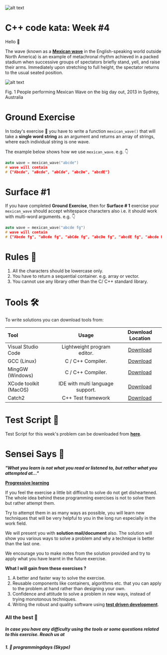 ![alt text](http://programmingdays.com/img/62c218d0-fda7-4dd2-b49f-8628130c4c8f.png "programmingDays")

# C++ code kata: Week #4

Hello &#x1F44B;

The wave (known as a **[Mexican wave](https://en.wikipedia.org/wiki/Wave_(audience))** in the English-speaking world outside North America) is an example of metachronal rhythm achieved in a packed stadium when successive groups of spectators briefly stand, yell, and raise their arms. Immediately upon stretching to full height, the spectator returns to the usual seated position. 

![alt text](https://upload.wikimedia.org/wikipedia/commons/4/46/Big_Day_Out_%288392285402%29.jpg "Mexican Wave")

Fig. 1 People performing Mexican Wave on the big day out, 2013 in Sydney, Australia

# Ground Exercise

In today's exercise &#x1F3C3; you have to write a function `mexican_wave()` that will take a **single word string** as an argument and returns an array of strings, where each individual string is one wave. 

The example below shows how we use  `mexican_wave`. e.g. &#x1F447;

```C++
auto wave = mexican_wave("abcde")
# wave will contain
# {"Abcde", "aBcde", "abCde", "abcDe", "abcdE"}
```

# Surface #1

If you have completed **Ground Exercise**, then for **Surface # 1**  exercise your `mexican_wave` should accept whitespace characters also i.e. it should work with multi-word arguments. e.g. &#x1F447;

```C++
auto wave = mexican_wave("abcde fg")
# wave will contain
# {"Abcde fg", "aBcde fg", "abCde fg", "abcDe fg", "abcdE fg", "abcde Fg", "abcde fG"}
```

#  Rules &#x1F4DC;
1. All the characters should be lowercase only.
2. You have to return a sequential container.  e.g. array or vector.
3. You cannot use any library other than the C/ C++ standard library.

# Tools &#x1F6E0;

To write solutions you can download tools from:

| Tool | Usage | Download Location |
|:-----|:-----:|:-----------------:|
|Visual Studio Code |Lightweight program editor. |[Download](https://code.visualstudio.com/download)|
|GCC (Linux)|C / C++ Compiler.|[Download](https://gcc.gnu.org/)|
|MingGW (Windows)| C / C++ Compiler.|[Download](http://www.mingw.org/)|
|XCode toolkit (MacOS)| IDE with multi language support.|[Download](https://developer.apple.com/xcode/)|
|Catch2|C++ Test framework|[Download](https://github.com/catchorg/Catch2)| 

# Test Script &#x1F489;
Test Script for this week's problem can be downloaded from **[here](https://1drv.ms/u/s!An6FDnpXbnZ80kn5g1XGO_rWprbl)**.

# Sensei Says &#x1F94B;
**_"What you learn is not what you read or listened to, but rather what you attempted at..."_**

**[Progressive learning](https://en.wikipedia.org/wiki/Progressive_education)** 


If you feel the exercise a little bit difficult to solve do not get disheartened. The whole idea behind these programming exercises is not to solve them but rather attempt them.

Try to attempt them in as many ways as possible, you will learn new techniques that will be very helpful to you in the long run especially in the work field.

We will present you with **solution mail/document** also. The solution will show you various ways to solve a problem and why a technique is better than the last one. 

We encourage you to make notes from the solution provided and try to apply what you have learnt in the future exercise.

**What I will gain from these exercises ?**
1. A better and faster way to solve the exercise.
1. Reusable components like containers, algorithms etc. that you can apply to the problem at hand rather than designing your own.
1. Confidence and attitude to solve a problem in new ways, instead of trying monotonous techniques.
1. Writing the robust and quality software using **[test driven development](https://en.wikipedia.org/wiki/Test-driven_development)**.
 

### All the best &#x1F91E;


##### _In case you have any difficulty using the tools or some questions related to this exercise. Reach us at_
#####  1. &#x1F4AC; programmingdays (Skype)